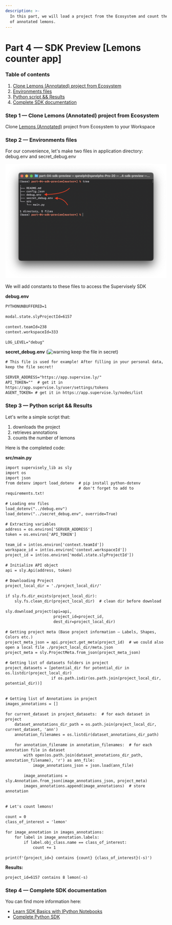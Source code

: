 ```yaml
---
description: >-
  In this part, we will load a project from the Ecosystem and count the number
  of annotated lemons.
---
```


# Part 4 — SDK Preview \[Lemons counter app]

### Table of contents

1. [Clone Lemons (Annotated) project from Ecosystem](part-4-sdk-preview-lemons-counter-app.md#step-1-clone-lemons-annotated-project-from-ecosystem)
2. [Environments files](part-4-sdk-preview-lemons-counter-app.md#step-2-environments-files)
3. [Python script && Results](part-4-sdk-preview-lemons-counter-app.md#step-3-python-script-and-and-results)
4. [Complete SDK documentation](part-4-sdk-preview-lemons-counter-app.md#step-4-complete-sdk-documentation)

### Step 1 — Clone Lemons (Annotated) project from Ecosystem

Clone [Lemons (Annotated)](https://app.supervise.ly/ecosystem/projects/lemons-annotated) project from Ecosystem to your Workspace

### Step 2 — Environments files

For our convenience, let's make two files in application directory: debug.env and secret\_debug.env

![Add .env files](../../../.gitbook/assets/add-env-files.png)

We will add constants to these files to access the Supervisely SDK

**debug.env**

```
PYTHONUNBUFFERED=1

modal.state.slyProjectId=6157

context.teamId=238
context.workspaceId=333

LOG_LEVEL="debug"
```

**secret\_debug.env** (![warning](https://github.githubassets.com/images/icons/emoji/unicode/26a0.png) keep the file in secret)

```
# This file is used for example! After filling in your personal data, keep the file secret!

SERVER_ADDRESS="https://app.supervise.ly/"
API_TOKEN=""  # get it in https://app.supervise.ly/user/settings/tokens
AGENT_TOKEN= # get it in https://app.supervise.ly/nodes/list
```

### Step 3 — Python script && Results

Let's write a simple script that:

1. downloads the project
2. retrieves annotations
3. counts the number of lemons

Here is the completed code:

**src/main.py**

```
import supervisely_lib as sly
import os
import json
from dotenv import load_dotenv  # pip install python-dotenv
								# don't forget to add to requirements.txt!

# Loading env files
load_dotenv("../debug.env")
load_dotenv("../secret_debug.env", override=True)

# Extracting variables
address = os.environ['SERVER_ADDRESS']
token = os.environ['API_TOKEN']

team_id = int(os.environ['context.teamId'])
workspace_id = int(os.environ['context.workspaceId'])
project_id = int(os.environ['modal.state.slyProjectId'])

# Initialize API object
api = sly.Api(address, token)

# Downloading Project
project_local_dir = './project_local_dir/'

if sly.fs.dir_exists(project_local_dir):
    sly.fs.clean_dir(project_local_dir)  # clean dir before download

sly.download_project(api=api,
                     project_id=project_id,
                     dest_dir=project_local_dir)

# Getting project meta (Base project information — Labels, Shapes, Colors etc.)
project_meta_json = api.project.get_meta(project_id)  # we could also open a local file ./project_local_dir/meta.json
project_meta = sly.ProjectMeta.from_json(project_meta_json)

# Getting list of datasets folders in project
project_datasets = [potential_dir for potential_dir in os.listdir(project_local_dir)
                    if os.path.isdir(os.path.join(project_local_dir, potential_dir))]


# Getting list of Annotations in project
images_annotations = []

for current_dataset in project_datasets:  # for each dataset in project
    dataset_annotations_dir_path = os.path.join(project_local_dir, current_dataset, 'ann')
    annotation_filenames = os.listdir(dataset_annotations_dir_path)

    for annotation_filename in annotation_filenames:  # for each annotation file in dataset
        with open(os.path.join(dataset_annotations_dir_path, annotation_filename), 'r') as ann_file:
            image_annotations_json = json.load(ann_file)

        image_annotations = sly.Annotation.from_json(image_annotations_json, project_meta)
        images_annotations.append(image_annotations)  # store annotation


# Let's count lemons!

count = 0
class_of_interest = 'lemon'

for image_annotation in images_annotations:
    for label in image_annotation.labels:
        if label.obj_class.name == class_of_interest:
            count += 1

print(f'{project_id=} contains {count} {class_of_interest}(-s)')
```

**Results:**

```
project_id=6157 contains 8 lemon(-s)
```

### Step 4 — Complete SDK documentation

You can find more information here:

* [Learn SDK Basics with IPython Notebooks](https://sdk.docs.supervise.ly/rst\_templates/notebooks/notebooks.html)
* [Complete Python SDK](https://sdk.docs.supervise.ly/sdk\_packages.html)
